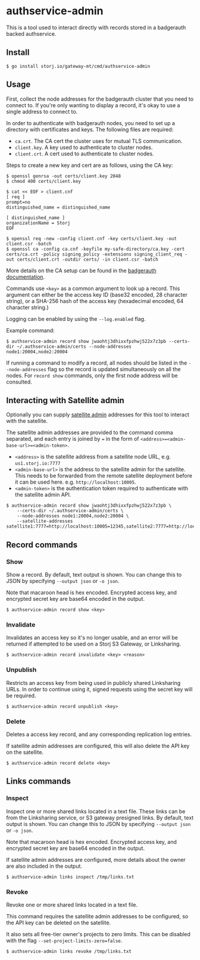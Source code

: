 # authservice-admin

This is a tool used to interact directly with records stored in a badgerauth backed authservice.

## Install

```console
$ go install storj.io/gateway-mt/cmd/authservice-admin
```

## Usage

First, collect the node addresses for the badgerauth cluster that you need to connect to. If you're only wanting to display a record, it's okay to use a single address to connect to.

In order to authenticate with badgerauth nodes, you need to set up a directory with certificates and keys. The following files are required:

* `ca.crt`. The CA cert the cluster uses for mutual TLS communication.
* `client.key`. A key used to authenticate to cluster nodes.
* `client.crt`. A cert used to authenticate to cluster nodes.

Steps to create a new key and cert are as follows, using the CA key:

```console
$ openssl genrsa -out certs/client.key 2048
$ chmod 400 certs/client.key

$ cat << EOF > client.cnf
[ req ]
prompt=no
distinguished_name = distinguished_name

[ distinguished_name ]
organizationName = Storj
EOF

$ openssl req -new -config client.cnf -key certs/client.key -out client.csr -batch
$ openssl ca -config ca.cnf -keyfile my-safe-directory/ca.key -cert certs/ca.crt -policy signing_policy -extensions signing_client_req -out certs/client.crt -outdir certs/ -in client.csr -batch
```

More details on the CA setup can be found in the [badgerauth documentation](../../pkg/auth/badgerauth/README.md).

Commands use `<key>` as a common argument to look up a record. This argument can either be the access key ID (base32 encoded, 28 character string), or a SHA-256 hash of the access key (hexadecimal encoded, 64 character string.)

Logging can be enabled by using the `--log.enabled` flag.

Example command:

```console
$ authservice-admin record show jwaohtj3dhixxfpzhwj522x7z3pb --certs-dir ~/.authservice-admin/certs --node-addresses node1:20004,node2:20004
```

If running a command to modify a record, all nodes should be listed in the `--node-addresses` flag so the record is updated simultaneously on all the nodes. For `record show` commands, only the first node address will be consulted.

## Interacting with Satellite admin

Optionally you can supply [satellite admin](https://github.com/storj/storj/tree/main/satellite/admin) addresses for this tool to interact with the satellite.

The satellite admin addresses are provided to the command comma separated, and each entry is joined by `=` in the form of `<address>=<admin-base-url>=<admin-token>`.

* `<address>` is the satellite address from a satellite node URL, e.g. `us1.storj.io:7777`
* `<admin-base-url>` is the address to the satellite admin for the satellite. This needs to be forwarded from the remote satellite deployment before it can be used here. e.g. `http://localhost:10005`.
* `<admin-token>` is the authentication token required to authenticate with the satellite admin API.

```console
$ authservice-admin record show jwaohtj3dhixxfpzhwj522x7z3pb \
	--certs-dir ~/.authservice-admin/certs \
	--node-addresses node1:20004,node2:20004 \
	--satellite-addresses satellite1:7777=http://localhost:10005=12345,satellite2:7777=http://localhost:10006=45678"
```

## Record commands

### Show

Show a record. By default, text output is shown. You can change this to JSON by specifying `--output json` or `-o json`.

Note that macaroon head is hex encoded. Encrypted access key, and encrypted secret key are base64 encoded in the output.

```console
$ authservice-admin record show <key>
```

### Invalidate

Invalidates an access key so it's no longer usable, and an error will be returned if attempted to be used on a Storj S3 Gateway, or Linksharing.

```console
$ authservice-admin record invalidate <key> <reason>
```

### Unpublish

Restricts an access key from being used in publicly shared Linksharing URLs. In order to continue using it, signed requests using the secret key will be required.

```console
$ authservice-admin record unpublish <key>
```

### Delete

Deletes a access key record, and any corresponding replication log entries.

If satellite admin addresses are configured, this will also delete the API key on the satellite.

```console
$ authservice-admin record delete <key>
```

## Links commands

### Inspect

Inspect one or more shared links located in a text file. These links can be from the Linksharing service, or S3 gateway presigned links. By default, text output is shown. You can change this to JSON by specifying `--output json` or `-o json`.

Note that macaroon head is hex encoded. Encrypted access key, and encrypted secret key are base64 encoded in the output.

If satellite admin addresses are configured, more details about the owner are also included in the output.

```console
$ authservice-admin links inspect /tmp/links.txt
```

### Revoke

Revoke one or more shared links located in a text file.

This command requires the satellite admin addresses to be configured, so the API key can be deleted on the satellite.

It also sets all free-tier owner's projects to zero limits. This can be disabled with the flag `--set-project-limits-zero=false`.

```console
$ authservice-admin links revoke /tmp/links.txt
```
